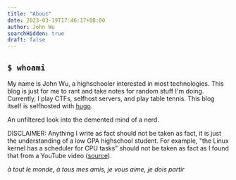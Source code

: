 ```yaml
---
title: "About"
date: 2023-03-19T17:46:17+08:00
author: John Wu
searchHidden: true
draft: false
---
```


## `$ whoami`
My name is John Wu, a highschooler interested in most technologies.
This blog is just for me to rant and take notes for random stuff I'm doing. Currently, I play CTFs, selfhost servers, and play table tennis. This blog itself is selfhosted with [hugo](gohugo.io).

An unfiltered look into the demented mind of a nerd.

DISCLAIMER: Anything I write as fact should not be taken as fact, it is just the understanding of a low GPA highschool student. For example, "the Linux kernel has a scheduler for CPU tasks" should not be taken as fact as I found that from a YouTube video ([source](https://www.youtube.com/watch?v=Q0uNh_lbtSs)).

*à tout le monde, à tous mes amis, je vous aime, je dois partir*
